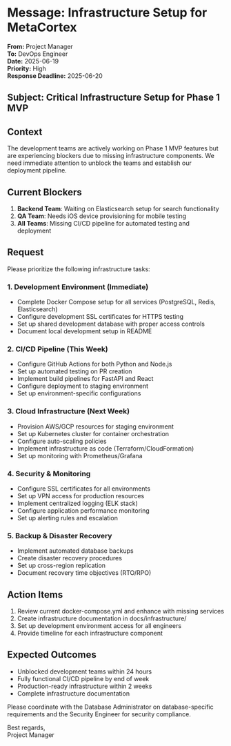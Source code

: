 # Message: Infrastructure Setup for MetaCortex

**From:** Project Manager  
**To:** DevOps Engineer  
**Date:** 2025-06-19  
**Priority:** High  
**Response Deadline:** 2025-06-20  

## Subject: Critical Infrastructure Setup for Phase 1 MVP

## Context

The development teams are actively working on Phase 1 MVP features but are experiencing blockers due to missing infrastructure components. We need immediate attention to unblock the teams and establish our deployment pipeline.

## Current Blockers

1. **Backend Team**: Waiting on Elasticsearch setup for search functionality
2. **QA Team**: Needs iOS device provisioning for mobile testing
3. **All Teams**: Missing CI/CD pipeline for automated testing and deployment

## Request

Please prioritize the following infrastructure tasks:

### 1. Development Environment (Immediate)
- Complete Docker Compose setup for all services (PostgreSQL, Redis, Elasticsearch)
- Configure development SSL certificates for HTTPS testing
- Set up shared development database with proper access controls
- Document local development setup in README

### 2. CI/CD Pipeline (This Week)
- Configure GitHub Actions for both Python and Node.js
- Set up automated testing on PR creation
- Implement build pipelines for FastAPI and React
- Configure deployment to staging environment
- Set up environment-specific configurations

### 3. Cloud Infrastructure (Next Week)
- Provision AWS/GCP resources for staging environment
- Set up Kubernetes cluster for container orchestration
- Configure auto-scaling policies
- Implement infrastructure as code (Terraform/CloudFormation)
- Set up monitoring with Prometheus/Grafana

### 4. Security & Monitoring
- Configure SSL certificates for all environments
- Set up VPN access for production resources
- Implement centralized logging (ELK stack)
- Configure application performance monitoring
- Set up alerting rules and escalation

### 5. Backup & Disaster Recovery
- Implement automated database backups
- Create disaster recovery procedures
- Set up cross-region replication
- Document recovery time objectives (RTO/RPO)

## Action Items

1. Review current docker-compose.yml and enhance with missing services
2. Create infrastructure documentation in docs/infrastructure/
3. Set up development environment access for all engineers
4. Provide timeline for each infrastructure component

## Expected Outcomes

- Unblocked development teams within 24 hours
- Fully functional CI/CD pipeline by end of week
- Production-ready infrastructure within 2 weeks
- Complete infrastructure documentation

Please coordinate with the Database Administrator on database-specific requirements and the Security Engineer for security compliance.

Best regards,  
Project Manager